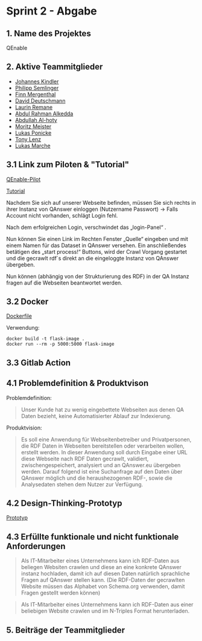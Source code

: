 # Sprint 2 - Abgabe

## 1. Name des Projektes

QEnable

## 2. Aktive Teammitglieder 

- [Johannes Kindler](https://gitlab-softwareprojekt.fim.htwk-leipzig.de/jkindler)
- [Philipp Semlinger](https://gitlab-softwareprojekt.fim.htwk-leipzig.de/psemling)
- [Finn Mergenthal](https://gitlab-softwareprojekt.fim.htwk-leipzig.de/fmergent)
- [David Deutschmann](https://gitlab-softwareprojekt.fim.htwk-leipzig.de/ddeutsch)
- [Laurin Remane](https://gitlab-softwareprojekt.fim.htwk-leipzig.de/mremane)
- [Abdul Rahman Alkedda](https://gitlab-softwareprojekt.fim.htwk-leipzig.de/aalkedda)
- [Abdullah Al-hoty](https://gitlab-softwareprojekt.fim.htwk-leipzig.de/aalhoty)
- [Moritz Meister](https://gitlab-softwareprojekt.fim.htwk-leipzig.de/mmeister)
- [Lukas Ponicke](https://gitlab-softwareprojekt.fim.htwk-leipzig.de/lponicke)
- [Tony Lenz](https://gitlab-softwareprojekt.fim.htwk-leipzig.de/tlenz1)
- [Lukas Marche](https://gitlab-softwareprojekt.fim.htwk-leipzig.de/lmarche)

## 3.1 Link zum Piloten & "Tutorial"

[QEnable-Pilot](https://gitlab-softwareprojekt.fim.htwk-leipzig.de/pdus/plattform-zur-datensammlung-und-suchmaschinenerzeugung/-/tree/developement)

[Tutorial](https://gitlab-softwareprojekt.fim.htwk-leipzig.de/pdus/plattform-zur-datensammlung-und-suchmaschinenerzeugung/-/blob/developement/README.md)

Nachdem Sie sich auf unserer Webseite befinden, müssen Sie sich rechts in ihrer Instanz von QAnswer einloggen (Nutzername Passwort)
-> Falls Account nicht vorhanden, schlägt Login fehl.

Nach dem erfolgreichen Login, verschwindet das „login-Panel“ .

Nun können Sie einen Link im Rechten Fenster „Quelle“ eingeben und mit einem Namen für das Dataset in QAnswer versehen.
Ein anschließendes betätigen des „start process!“ Buttons, wird der Crawl Vorgang gestartet und die gecrawlt rdf´s direkt an die eingeloggte Instanz von QAnswer übergeben.

Nun können (abhängig von der Strukturierung des RDF) in der QA Instanz fragen auf die Webseiten beantwortet werden.

## 3.2 Docker

[Dockerfile](https://gitlab-softwareprojekt.fim.htwk-leipzig.de/pdus/plattform-zur-datensammlung-und-suchmaschinenerzeugung/-/blob/developement/Dockerfile)

Verwendung:

    docker build -t flask-image .
    docker run --rm -p 5000:5000 flask-image

## 3.3 Gitlab Action

## 4.1 Problemdefinition & Produktvison

Problemdefinition:

> Unser Kunde hat zu wenig eingebettete Webseiten aus denen QA Daten bezieht, keine Automatisierter Ablauf zur Indexierung.

Produktvision: 
> Es soll eine Anwendung für Webseitenbetreiber und Privatpersonen, die RDF Daten in Webseiten bereitstellen oder verarbeiten wollen, erstellt werden. In dieser Anwendung soll durch Eingabe einer URL diese Webseite nach RDF Daten gecrawlt, validiert, zwischengespeichert, analysiert und an QAnswer.eu übergeben werden.
Darauf folgend ist eine Suchanfrage auf den Daten über QAnswer möglich und die heraushezogenen RDF-, sowie die Analysedaten stehen dem Nutzer zur Verfügung.

## 4.2 Design-Thinking-Prototyp

[Prototyp](https://gitlab-softwareprojekt.fim.htwk-leipzig.de/pdus/plattform-zur-datensammlung-und-suchmaschinenerzeugung#problemdef)

## 4.3 Erfüllte funktionale und nicht funktionale Anforderungen

> Als IT-Mitarbeiter eines Unternehmens kann ich RDF-Daten aus beliegen Websiten crawlen und diese an eine konkrete QAnswer instanz hochladen, damit ich auf diesen Daten natürlich sprachliche Fragen auf QAnswer stellen kann. (Die RDF-Daten der gecrawlten Website müssen das Alphabet von Schema.org verwenden, damit Fragen gestellt werden können)

> Als IT-Mitarbeiter eines Unternehmens kann ich RDF-Daten aus einer beliebigen Website crawlen und im N-Triples Format herunterladen.

## 5. Beiträge der Teammitglieder
